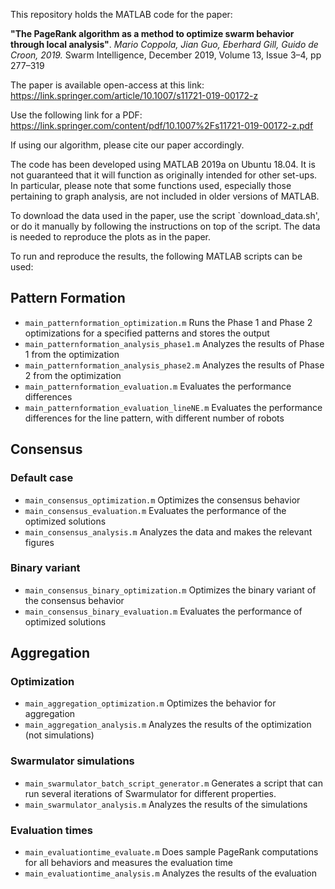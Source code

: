 
This repository holds the MATLAB code for the paper:

**"The PageRank algorithm as a method to optimize swarm behavior through local analysis"**.
*Mario Coppola, Jian Guo, Eberhard Gill, Guido de Croon, 2019.*
Swarm Intelligence, December 2019, Volume 13, Issue 3–4, pp 277–319

The paper is available open-access at this link: 
https://link.springer.com/article/10.1007/s11721-019-00172-z

Use the following link for a PDF:
https://link.springer.com/content/pdf/10.1007%2Fs11721-019-00172-z.pdf

If using our algorithm, please cite our paper accordingly.

The code has been developed using MATLAB 2019a on Ubuntu 18.04. It is not guaranteed that it will function as originally intended for other set-ups. In particular, please note that some functions used, especially those pertaining to graph analysis, are not included in older versions of MATLAB.

To download the data used in the paper, use the script `download_data.sh', or do it manually by following the instructions on top of the script. The data is needed to reproduce the plots as in the paper.

To run and reproduce the results, the following MATLAB scripts can be used:

## Pattern Formation
* `main_patternformation_optimization.m`
Runs the Phase 1 and Phase 2 optimizations for a specified patterns and stores the output
* `main_patternformation_analysis_phase1.m`
Analyzes the results of Phase 1 from the optimization
* `main_patternformation_analysis_phase2.m`
Analyzes the results of Phase 2 from the optimization
* `main_patternformation_evaluation.m`
Evaluates the performance differences
* `main_patternformation_evaluation_lineNE.m`
Evaluates the performance differences for the line pattern, with different number of robots

## Consensus
### Default case
* `main_consensus_optimization.m`
Optimizes the consensus behavior
* `main_consensus_evaluation.m`
Evaluates the performance of the optimized solutions
* `main_consensus_analysis.m`
Analyzes the data and makes the relevant figures

### Binary variant
* `main_consensus_binary_optimization.m`
Optimizes the binary variant of the consensus behavior
* `main_consensus_binary_evaluation.m`
Evaluates the performance of optimized solutions

## Aggregation
### Optimization
* `main_aggregation_optimization.m`
Optimizes the behavior for aggregation
* `main_aggregation_analysis.m`
Analyzes the results of the optimization (not simulations)

### Swarmulator simulations
* `main_swarmulator_batch_script_generator.m`
Generates a script that can run several iterations of Swarmulator for different properties.
* `main_swarmulator_analysis.m`
Analyzes the results of the simulations

### Evaluation times
* `main_evaluationtime_evaluate.m`
Does sample PageRank computations for all behaviors and measures the evaluation time
* `main_evaluationtime_analysis.m`
Analyzes the results of the evaluation

